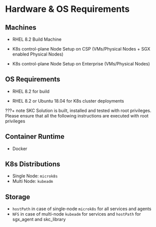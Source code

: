 # Hardware & OS Requirements

## Machines

* RHEL 8.2 Build Machine

* K8s control-plane Node Setup on CSP (VMs/Physical Nodes + SGX enabled Physical Nodes)

* K8s control-plane Node Setup on Enterprise (VMs/Physical Nodes)

## OS Requirements

* RHEL 8.2 for build

* RHEL 8.2 or Ubuntu 18.04 for K8s cluster deployments

???+ note 
    SKC Solution is built, installed and tested with root privileges. Please ensure that all the following instructions are executed with root privileges

## Container Runtime

* Docker

## K8s Distributions

* Single Node: `microk8s`
* Multi Node: `kubeadm`

## Storage

* `hostPath` in case of single-node `microk8s` for all services and agents
* `NFS` in case of multi-node `kubeadm` for services and `hostPath` for sgx_agent and skc_library

